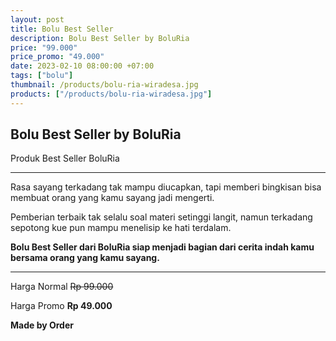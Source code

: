 ```yaml
---
layout: post
title: Bolu Best Seller
description: Bolu Best Seller by BoluRia
price: "99.000"
price_promo: "49.000"
date: 2023-02-10 08:00:00 +07:00
tags: ["bolu"]
thumbnail: /products/bolu-ria-wiradesa.jpg
products: ["/products/bolu-ria-wiradesa.jpg"]
---
```


## Bolu Best Seller by BoluRia ##

Produk Best Seller BoluRia

---

Rasa sayang terkadang tak mampu diucapkan, tapi memberi bingkisan bisa membuat orang yang kamu sayang jadi mengerti.

Pemberian terbaik tak selalu soal materi setinggi langit, namun terkadang sepotong kue pun mampu menelisip ke hati terdalam.

**Bolu Best Seller dari BoluRia siap menjadi bagian dari cerita indah kamu bersama orang yang kamu sayang.**

---

Harga Normal ~~Rp 99.000~~

Harga Promo **Rp 49.000**

**Made by Order**
